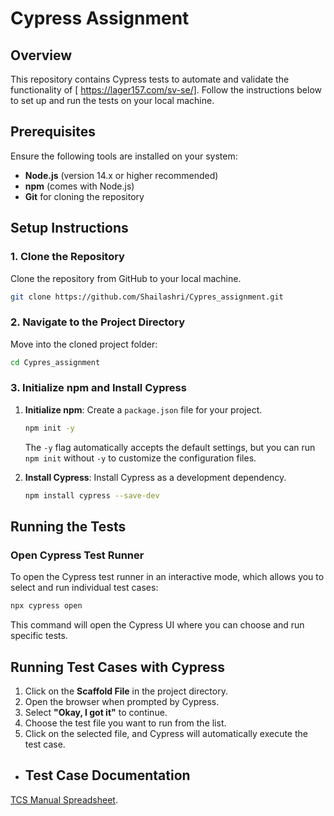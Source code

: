 # Cypress Assignment

## Overview
This repository contains Cypress tests to automate and validate the functionality of [ https://lager157.com/sv-se/]. Follow the instructions below to set up and run the tests on your local machine.

## Prerequisites
Ensure the following tools are installed on your system:
- **Node.js** (version 14.x or higher recommended)
- **npm** (comes with Node.js) 
- **Git** for cloning the repository

## Setup Instructions

### 1. Clone the Repository
Clone the repository from GitHub to your local machine.
```bash
git clone https://github.com/Shailashri/Cypres_assignment.git
```

### 2. Navigate to the Project Directory
Move into the cloned project folder:
```bash
cd Cypres_assignment
```

### 3. Initialize npm and Install Cypress
1. **Initialize npm**: Create a `package.json` file for your project.
   ```bash
   npm init -y
   ```
   The `-y` flag automatically accepts the default settings, but you can run `npm init` without `-y` to customize the configuration files.

2. **Install Cypress**: Install Cypress as a development dependency.
   ```bash
   npm install cypress --save-dev
   ```
## Running the Tests

### Open Cypress Test Runner 
To open the Cypress test runner in an interactive mode, which allows you to select and run individual test cases:
```bash
npx cypress open
```
This command will open the Cypress UI where you can choose and run specific tests.
## Running Test Cases with Cypress

1. Click on the **Scaffold File** in the project directory.
2. Open the browser when prompted by Cypress.
3. Select **"Okay, I got it"** to continue.
4. Choose the test file you want to run from the list.
5. Click on the selected file, and Cypress will automatically execute the test case.


- ## Test Case Documentation  
 [TCS Manual Spreadsheet](https://docs.google.com/spreadsheets/d/1ypScYO2jfmsm7P3r29al1rPNpJfdOfCNpBfrPGWPudM/edit?gid=0#gid=0).
